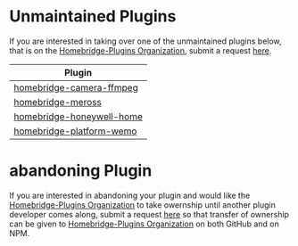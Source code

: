 # Unmaintained Plugins
If you are interested in taking over one of the unmaintained plugins below, that is on the [Homebridge-Plugins Organization](https://github.com/homebridge-plugins), submit a request [here](https://github.com/homebridge/unmaintained-plugins/issues/new?assignees=Homebridge+Collaborators&labels=pending-review&template=maintain.md&title=Request+to+Maintain+Repo).

| Plugin  |                                                                 
|---------|
| [homebridge-camera-ffmpeg](https://github.com/homebridge-plugins/homebridge-camera-ffmpeg) |
| [homebridge-meross](https://github.com/homebridge-plugins/homebridge-meross) |
| [homebridge-honeywell-home](https://github.com/homebridge-plugins/homebridge-honeywell-home) |
| [homebridge-platform-wemo](https://github.com/homebridge-plugins/homebridge-platform-wemo) |



# abandoning Plugin
If you are interested in abandoning your plugin and would like the [Homebridge-Plugins Organization](https://github.com/homebridge-plugins) to take owernship until another plugin developer comes along, submit a request [here](https://github.com/homebridge/unmaintained-plugins/issues/new?assignees=Homebridge+Collaborators&labels=pending-review&template=maintain.md&title=Request+to+Maintain+Repo) so that transfer of ownership can be given to [Homebridge-Plugins Organization](https://github.com/homebridge-plugins) on both GitHub and on NPM.
